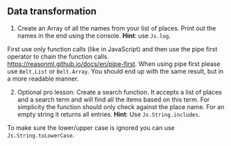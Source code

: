 ## Data transformation

1. Create an Array of all the names from your list of places. Print out the names in the end using the console. **Hint**: use `Js.log`.

First use only function calls (like in JavaScript) and then use the pipe first operator to chain the function calls. https://reasonml.github.io/docs/en/pipe-first. When using pipe first please use `Belt.List` or `Belt.Array`.
You should end up with the same result, but in a more readable manner.

2. Optional pro lesson: Create a search function. It accepts a list of places and a search term and will find all the items based on this term. For simplicity the function should only check against the place name. For an empty string it returns all entries. **Hint**: Use `Js.String.includes`.

To make sure the lower/upper case is ignored you can use `Js.String.toLowerCase`.
